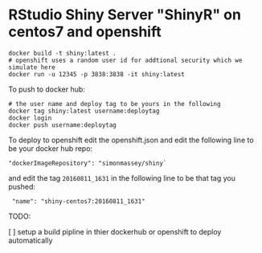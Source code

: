# RStudio Shiny Server "ShinyR" on centos7 and openshift

```
docker build -t shiny:latest .
# openshift uses a random user id for addtional security which we simulate here
docker run -u 12345 -p 3838:3838 -it shiny:latest
```

To push to docker hub:

```
# the user name and deploy tag to be yours in the following
docker tag shiny:latest username:deploytag
docker login
docker push username:deploytag
```

To deploy to openshift edit the openshift.json and edit the following line to be your docker hub repo:

```
"dockerImageRepository": "simonmassey/shiny`
```

and edit the tag `20160811_1631` in the following line to be that tag you pushed: 

```
 "name": "shiny-centos7:20160811_1631"
```

TODO: 

[ ] setup a build pipline in thier dockerhub or openshift to deploy automatically
